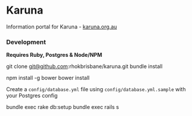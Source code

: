 Karuna
======

Information portal for Karuna - [karuna.org.au](http://karuna.org.au/)


### Development

**Requires Ruby, Postgres & Node/NPM**

  git clone git@github.com:rhokbrisbane/karuna.git
  bundle install

  npm install -g bower
  bower install

Create a `config/database.yml` file using `config/database.yml.sample` with your Postgres config

  bundle exec rake db:setup
  bundle exec rails s

